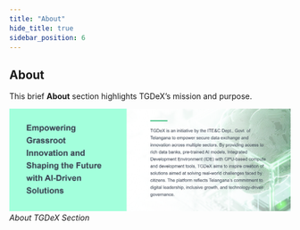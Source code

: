 ```yaml
---
title: "About"
hide_title: true
sidebar_position: 6
---
```

## About

This brief **About** section highlights TGDeX’s mission and purpose.

![About Section](images/about.png)  
*About TGDeX Section*
